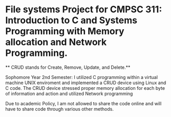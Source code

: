 # File systems Project for CMPSC 311: Introduction to C and Systems Programming with Memory allocation and Network Programming.

** CRUD stands for Create, Remove, Update, and Delete.**

Sophomore Year 2nd Semester: I utilized C programming within a virtual machine UNIX enviroment and implemented a CRUD device using Linux and C code. The CRUD device stressed proper memory allocation for each byte of information and action and utilized Network programming

Due to academic Policy, I am not allowed to share the code online and will have to share code through various other methods.
